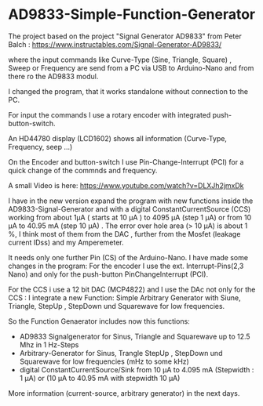 # AD9833-Simple-Function-Generator

The project based on the project "Signal Generator AD9833" from Peter Balch  :  https://www.instructables.com/Signal-Generator-AD9833/   

where the input commands like Curve-Type (Sine, Triangle, Square) , Sweep or Frequency are send from a PC via USB to Arduino-Nano and from there ro the AD9833 modul.

I changed the program, that it works standalone without connection to the PC.

For input the commands I use a rotary encoder with integrated push-button-switch.

An HD44780 display (LCD1602) shows all information (Curve-Type, Frequency, seep ...) 

On the Encoder and button-switch I use Pin-Change-Interrupt (PCI) for a quick change of the commnds and frequency.


A small Video is here: https://www.youtube.com/watch?v=DLXJh2jmxDk


I have in the new version expand the program with new functions inside the AD9833-Signal-Generator and with a digital ConstantCurrentSource (CCS)
working from about 1µA ( starts at 10 µA ) to 4095 µA (step 1 µA) or from 10 µA to 40.95 mA (step 10 µA) . The error over hole area (> 10 µA) is about 1 %, I think
most of them from the DAC , further from the Mosfet (leakage current IDss) and my Amperemeter.

It needs only one further Pin (CS) of the Arduino-Nano.
I have made some changes in the program: For the encoder I use the ext. Interrupt-Pins(2,3 Nano) and only for the push-button PinChangeInterrupt (PCI).

For the CCS i use a 12 bit DAC (MCP4822) and I use the DAc not only for the CCS :
I integrate a new Function: Simple Arbitrary Generator with Siune, Triangle, StepUp , StepDown und Squarewave for low frequencies.

So the Function Genaerator includes now this functions:
 - AD9833 Signalgenerator for Sinus, Triangle and Squarewave up to 12.5 Mhz in 1 Hz-Steps
 - Arbitrary-Generator for Sinus, Trangle StepUp , StepDown und Squarewave for low frequencies (mHz to some kHz)
 - digital ConstantCurrentSource/Sink from 10 µA to 4.095 mA (Stepwidth : 1 µA) or (10 µA to 40.95 mA with stepwidth 10 µA)

More information (current-source, arbitrary generator) in the next days.

